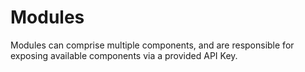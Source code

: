 # Modules

Modules can comprise multiple components, and are responsible for exposing available components via a provided API Key.
